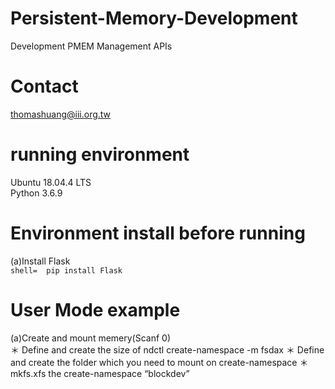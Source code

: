 # Persistent-Memory-Development
Development PMEM Management APIs
# Contact
thomashuang@iii.org.tw
# running environment
Ubuntu 18.04.4 LTS  
Python 3.6.9
# Environment install before running
(a)Install Flask    
    ```shell= 
    pip install Flask
    ```
# User Mode example
(a)Create and mount memery(Scanf 0)  
＊ Define and create the size of ndctl create-namespace -m fsdax 
＊ Define and create the folder which you need to mount on create-namespace
＊ mkfs.xfs the create-namespace “blockdev” 
